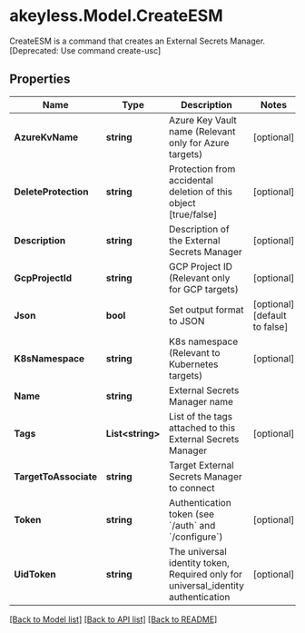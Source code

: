 # akeyless.Model.CreateESM
CreateESM is a command that creates an External Secrets Manager. [Deprecated: Use command create-usc]

## Properties

Name | Type | Description | Notes
------------ | ------------- | ------------- | -------------
**AzureKvName** | **string** | Azure Key Vault name (Relevant only for Azure targets) | [optional] 
**DeleteProtection** | **string** | Protection from accidental deletion of this object [true/false] | [optional] 
**Description** | **string** | Description of the External Secrets Manager | [optional] 
**GcpProjectId** | **string** | GCP Project ID (Relevant only for GCP targets) | [optional] 
**Json** | **bool** | Set output format to JSON | [optional] [default to false]
**K8sNamespace** | **string** | K8s namespace (Relevant to Kubernetes targets) | [optional] 
**Name** | **string** | External Secrets Manager name | 
**Tags** | **List&lt;string&gt;** | List of the tags attached to this External Secrets Manager | [optional] 
**TargetToAssociate** | **string** | Target External Secrets Manager to connect | 
**Token** | **string** | Authentication token (see &#x60;/auth&#x60; and &#x60;/configure&#x60;) | [optional] 
**UidToken** | **string** | The universal identity token, Required only for universal_identity authentication | [optional] 

[[Back to Model list]](../README.md#documentation-for-models) [[Back to API list]](../README.md#documentation-for-api-endpoints) [[Back to README]](../README.md)

